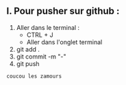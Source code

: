 ## I. Pour pusher sur github :
 
 1. Aller dans le terminal : 
    - CTRL + J
    - Aller dans l'onglet terminal
2. git add .
3. git commit -m "-"
4. git push

```bash
coucou les zamours
```